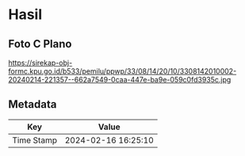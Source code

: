 # Hasil

## Foto C Plano

https://sirekap-obj-formc.kpu.go.id/b533/pemilu/ppwp/33/08/14/20/10/3308142010002-20240214-221357--662a7549-0caa-447e-ba9e-059c0fd3935c.jpg


## Metadata

| Key        | Value               |
| ---------- | ------------------- |
| Time Stamp | 2024-02-16 16:25:10 |



